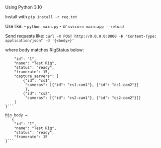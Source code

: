 Using Python 3.10

Install with `pip install -r req.txt`

Use like:
    - `python main.py`
    - or `uvicorn main:app --reload`

Send requests like:
`curl -X POST http://0.0.0.0:8000 -H "Content-Type: application/json" -d '{<body>}'`

where body matches RigStatus below:
```{
    "id": "1",
    "name": "Test Rig",
    "status": "ready",
    "framerate": 15,
    "capture_servers": [
        {"id": "cs1",
         "cameras": [{"id": "cs1-cam1"}, {"id": "cs1-cam2"}]
         },
        {"id": "cs2",
         "cameras": [{"id": "cs2-cam1"}, {"id": "cs2-cam2"}]}
    ]
}```

Min body =
```{
    "id": "1",
    "name": "Test Rig",
    "status": "ready",
    "framerate": 15
}```